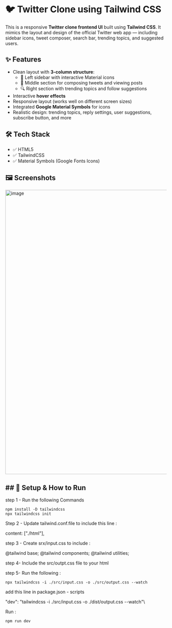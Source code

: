 # 🐦 Twitter Clone using Tailwind CSS

This is a responsive **Twitter clone frontend UI** built using **Tailwind CSS**. It mimics the layout and design of the official Twitter web app — including sidebar icons, tweet composer, search bar, trending topics, and suggested users.

## ✨ Features

- Clean layout with **3-column structure**:
  - 📌 Left sidebar with interactive Material icons
  - 📝 Middle section for composing tweets and viewing posts
  - 🔍 Right section with trending topics and follow suggestions
- Interactive **hover effects**
- Responsive layout (works well on different screen sizes)
- Integrated **Google Material Symbols** for icons
- Realistic design: trending topics, reply settings, user suggestions, subscribe button, and more

## 🛠 Tech Stack

- ✅ HTML5
- ✅ TailwindCSS
- ✅ Material Symbols (Google Fonts Icons)

## 🖼️ Screenshots

<img width="1811" height="888" alt="image" src="https://github.com/user-attachments/assets/a7d6a34c-162a-4e2b-b4f3-12ade787e838" />



## ## 🚀 Setup & How to Run

step 1 - Run the following Commands
```
npm install -D tailwindcss
npx tailwindcss init
```
Step 2 - Update tailwind.conf.file to include this line :

content: ["./html"],

step 3 - Create srx/input.css to include :

@tailwind base;
@tailwind components;
@tailwind utilities;

step 4- Include the src/outpt.css file to your html

step 5- Run the following :
```
npx tailwindcss -i ./src/input.css -o ./src/output.css --watch
```
add this line in package.json - scripts

"dev": "tailwindcss -i ./src/input.css -o ./dist/output.css --watch"\

Run :
```
npm run dev
```




